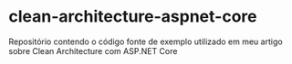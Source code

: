 # clean-architecture-aspnet-core
Repositório contendo o código fonte de exemplo utilizado em meu artigo sobre Clean Architecture com ASP.NET Core
